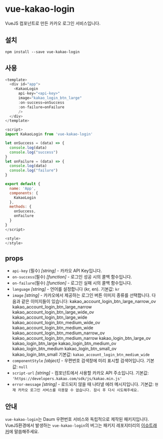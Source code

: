 # vue-kakao-login

VueJS 컴포넌트로 만든 카카오 로그인 서비스입니다.

## 설치

```shell
npm install --save vue-kakao-login
```

## 사용

```javascript
<template>
  <div id="app">
    <KakaoLogin
      api-key="<api-key>"
      image="kakao_login_btn_large"
      :on-success=onSuccess
      :on-failure=onFailure
      />
  </div>
</template>

<script>
import KakaoLogin from 'vue-kakao-login'

let onSuccess = (data) => {
  console.log(data)
  console.log("success")
}
let onFailure = (data) => {
  console.log(data)
  console.log("failure")
}

export default {
  name: 'App',
  components: {
    KakaoLogin
  },
  methods: {
    onSuccess,
    onFailure
  }
}
</script>

<style>
</style>
```

## props

- `api-key` (필수) _[string]_ - 카카오 API Key입니다.
- `on-success`(필수) _[function]_ - 로그인 성공 시의 콜백 함수입니다.
- `on-failure`(필수) _[function]_ - 로그인 실패 시의 콜백 함수입니다.
- `language` _[string]_ - 언어를 설정합니다 (kr, en). 기본값: `kr`
- `image` _[string]_ - 카카오에서 제공하는 로그인 버튼 이미지 종류를 선택합니다. 다음과 같은 이미지들이 있습니다:
kakao_account_login_btn_large_narrow_ov
kakao_account_login_btn_large_narrow
kakao_account_login_btn_large_wide_ov
kakao_account_login_btn_large_wide
kakao_account_login_btn_medium_wide_ov
kakao_account_login_btn_medium_wide
kakao_account_login_btn_medium_narrow_ov
kakao_account_login_btn_medium_narrow
kakao_login_btn_large_ov
kakao_login_btn_large
kakao_login_btn_medium_ov
kakao_login_btn_medium
kakao_login_btn_small_ov
kakao_login_btn_small
 기본값: `kakao_account_login_btn_medium_wide`
- `componentStyle` _[object]_ - 우편번호 검색창에 미리 표시할 검색어입니다. 기본값: `null`
- `script-url` _[string]_ - 컴포넌트에서 사용할 카카오 API 주소입니다. 기본값: `'https://developers.kakao.com/sdk/js/kakao.min.js'`
- `error-message` _[string]_ - 로드되지 않을 때 나타낼 에러 메시지입니다. 기본값: `현재 카카오 로그인 서비스를 이용할 수 없습니다. 잠시 후 다시 시도해주세요.`

## 안내

`vue-kakao-login`는 Daum 우편번호 서비스와 독립적으로 제작된 패키지입니다. VueJS환경에서 발생하는 `vue-kakao-login`의 버그는 패키지 레포지터리의 [이슈트래커](https://github.com/mango-tree/vue-kakao-login/issues)에 말씀해주세요.
